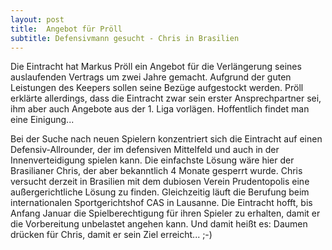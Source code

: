 ```yaml
---
layout: post
title:  Angebot für Pröll
subtitle: Defensivmann gesucht - Chris in Brasilien
---
```


Die Eintracht hat Markus Pröll ein Angebot für die Verlängerung seines auslaufenden Vertrags um zwei Jahre gemacht. Aufgrund der guten Leistungen des Keepers sollen seine Bezüge aufgestockt werden. Pröll erklärte allerdings, dass die Eintracht zwar sein erster Ansprechpartner sei, ihm aber auch Angebote aus der 1. Liga vorlägen. Hoffentlich findet man eine Einigung...

Bei der Suche nach neuen Spielern konzentriert sich die Eintracht auf einen Defensiv-Allrounder, der im defensiven Mittelfeld und auch in der Innenverteidigung spielen kann. Die einfachste Lösung wäre hier der Brasilianer Chris, der aber bekanntlich 4 Monate gesperrt wurde. Chris versucht derzeit in Brasilien mit dem dubiosen Verein Prudentopolis eine außergerichtliche Lösung zu finden. Gleichzeitig läuft die Berufung beim internationalen Sportgerichtshof CAS in Lausanne. Die Eintracht hofft, bis Anfang Januar die Spielberechtigung für ihren Spieler zu erhalten, damit er die Vorbereitung unbelastet angehen kann. Und damit heißt es: Daumen drücken für Chris, damit er sein Ziel erreicht... ;-)
